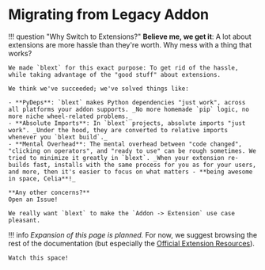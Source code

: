# Migrating from Legacy Addon
!!! question "Why Switch to Extensions?"
	**Believe me, we get it**: A lot about extensions are more hassle than they're worth.
	Why mess with a thing that works?

	We made `blext` for this exact purpose: To get rid of the hassle, while taking advantage of the "good stuff" about extensions.

	We think we've succeeded; we've solved things like:

	- **PyDeps**: `blext` makes Python dependencies "just work", across all platforms your addon supports. _No more homemade `pip` logic, no more niche wheel-related problems._
	- **Absolute Imports**: In `blext` projects, absolute imports "just work". _Under the hood, they are converted to relative imports whenever you `blext build`._
	- **Mental Overhead**: The mental overhead between "code changed", "clicking on operators", and "ready to use" can be rough sometimes. We tried to minimize it greatly in `blext`. _When your extension re-builds fast, installs with the same process for you as for your users, and more, then it's easier to focus on what matters - **being awesome in space, Celia**!_

	**Any other concerns?**
	Open an Issue!

	We really want `blext` to make the `Addon -> Extension` use case pleasant.


!!! info
	_Expansion of this page is planned._ For now, we suggest browsing the rest of the documentation (but especially the [Official Extension Resources](../../resources/extension_resources.md)).

	Watch this space!

